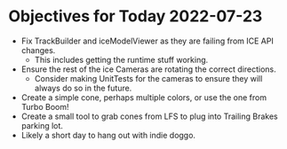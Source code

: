 # Objectives for Today 2022-07-23

- Fix TrackBuilder and iceModelViewer as they are failing from ICE API changes.
  - This includes getting the runtime stuff working.
- Ensure the rest of the ice Cameras are rotating the correct directions.
  - Consider making UnitTests for the cameras to ensure they will always do so in the future.
- Create a simple cone, perhaps multiple colors, or use the one from Turbo Boom!
- Create a small tool to grab cones from LFS to plug into Trailing Brakes parking lot.
- Likely a short day to hang out with indie doggo.
